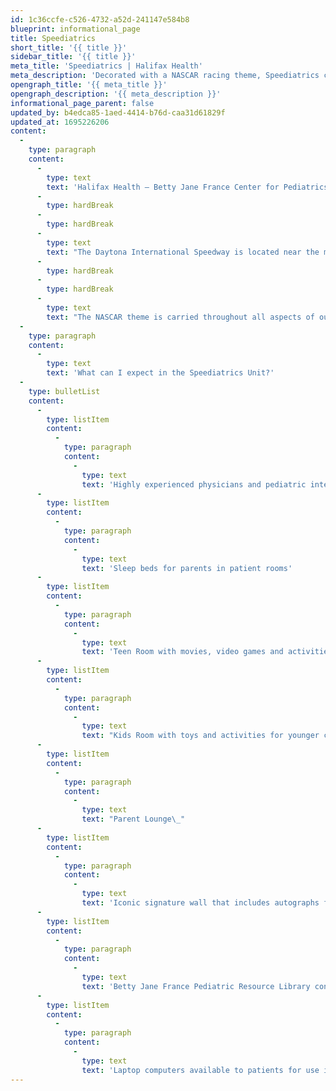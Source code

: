```yaml
---
id: 1c36ccfe-c526-4732-a52d-241147e584b8
blueprint: informational_page
title: Speediatrics
short_title: '{{ title }}'
sidebar_title: '{{ title }}'
meta_title: 'Speediatrics | Halifax Health'
meta_description: 'Decorated with a NASCAR racing theme, Speediatrics creates a cheerful environment for the children that are receiving care and their families.'
opengraph_title: '{{ meta_title }}'
opengraph_description: '{{ meta_description }}'
informational_page_parent: false
updated_by: b4edca85-1aed-4414-b76d-caa31d61829f
updated_at: 1695226206
content:
  -
    type: paragraph
    content:
      -
        type: text
        text: 'Halifax Health – Betty Jane France Center for Pediatrics was designed with the idea of caring for the whole family in mind. Brightly decorated with a NASCAR racing theme, Speediatrics creates a cheerful and reassuring environment for the children that are receiving care and for their families. '
      -
        type: hardBreak
      -
        type: hardBreak
      -
        type: text
        text: "The Daytona International Speedway is located near the medical center, and NASCAR drivers often come to visit with young patients during Race Week and other events. There are displays of memorabilia from NASCAR drivers and cars, with autographs from the many famous visitors on the Speediatrics Wall of Fame. With the help of the NASCAR Foundation and community partners, we are able to create positive and memorable experiences for the children and families that come to Speediatrics.\_"
      -
        type: hardBreak
      -
        type: hardBreak
      -
        type: text
        text: "The NASCAR theme is carried throughout all aspects of our 32-bed pediatric unit, even with the ceiling tiles that have the Speediatrics characters on them. First opened in 1999, it was newly renovated and reopened on November 10, 2010. Speediatrics cares for more than 2,000 children each year, including about 300 of those receiving care in the PICU. Speediatrics care extends to the Pediatric Emergency Department located in Halifax Health Medical Center’s Emergency Department, France Tower Ground Level and is also NASCAR-themed.\_"
  -
    type: paragraph
    content:
      -
        type: text
        text: 'What can I expect in the Speediatrics Unit?'
  -
    type: bulletList
    content:
      -
        type: listItem
        content:
          -
            type: paragraph
            content:
              -
                type: text
                text: 'Highly experienced physicians and pediatric intensive care specialists are supported by a team of skilled nurses and staff'
      -
        type: listItem
        content:
          -
            type: paragraph
            content:
              -
                type: text
                text: 'Sleep beds for parents in patient rooms'
      -
        type: listItem
        content:
          -
            type: paragraph
            content:
              -
                type: text
                text: 'Teen Room with movies, video games and activities for older children'
      -
        type: listItem
        content:
          -
            type: paragraph
            content:
              -
                type: text
                text: "Kids Room with toys and activities for younger children\_"
      -
        type: listItem
        content:
          -
            type: paragraph
            content:
              -
                type: text
                text: "Parent Lounge\_"
      -
        type: listItem
        content:
          -
            type: paragraph
            content:
              -
                type: text
                text: 'Iconic signature wall that includes autographs from drivers and other guests who have visited the unit'
      -
        type: listItem
        content:
          -
            type: paragraph
            content:
              -
                type: text
                text: 'Betty Jane France Pediatric Resource Library consisting of a computer/printer with access to top pediatric medical books and publications'
      -
        type: listItem
        content:
          -
            type: paragraph
            content:
              -
                type: text
                text: 'Laptop computers available to patients for use in their rooms with patient access to the Internet and email to communicate with their schools, families and friends'
---
```

